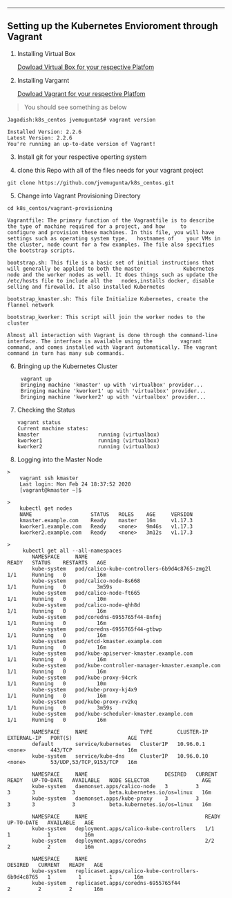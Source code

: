 ---

## Setting up the Kubernetes Envioroment through Vagrant

1. Installing Virtual Box

    [Dowload Virtual Box for your respective Platfom](https://www.virtualbox.org/)

2. Installing Vargarnt

    [Dowload Vagrant for your respective Platfom](https://www.vagrantup.com/downloads.html)

>  You should see something as below
    
    Jagadish:k8s_centos jvemugunta$# vagrant version
   
    Installed Version: 2.2.6
    Latest Version: 2.2.6
    You're running an up-to-date version of Vagrant!

  3. Install git for your respective operting system
  
  4. clone this Repo with all of the files needs for your vagrant project
  
    git clone https://github.com/jvemugunta/k8s_centos.git
    
  5. Change into Vagrant Provisioning Directory
  
    cd k8s_centos/vagrant-provisioning
    
> 

    Vagrantfile: The primary function of the Vagrantfile is to describe the type of machine required for a project, and how     to    configure and provision these machines. In this file, you will have settings such as operating system type,   hostnames of    your VMs in the cluster, node count for a few examples. The file also specifies the bootstrap scripts.

    bootstrap.sh: This file is a basic set of initial instructions that will generally be applied to both the master             Kubernetes node and the worker nodes as well. It does things such as update the /etc/hosts file to include all the   nodes,installs docker, disable selling and firewalld. It also installed Kubernetes 

    bootstrap_kmaster.sh: This file Initialize Kubernetes, create the flannel network

    bootstrap_kworker: This script will join the worker nodes to the cluster

    Almost all interaction with Vagrant is done through the command-line interface. The interface is available using the         vagrant command, and comes installed with Vagrant automatically. The vagrant command in turn has many sub commands.  
    
6. Bringing up the Kubernetes Cluster

    > 
        vagrant up
        Bringing machine 'kmaster' up with 'virtualbox' provider...
        Bringing machine 'kworker1' up with 'virtualbox' provider...
        Bringing machine 'kworker2' up with 'virtualbox' provider...
        
    
7.  Checking the Status

    >
        vagrant status
        Current machine states:
        kmaster                   running (virtualbox)
        kworker1                  running (virtualbox)
        kworker2                  running (virtualbox)
        
8.   Logging into the Master Node

    >
        vagrant ssh kmaster
        Last login: Mon Feb 24 18:37:52 2020
        [vagrant@kmaster ~]$ 
        
    >
        kubectl get nodes
        NAME                   STATUS   ROLES    AGE     VERSION
        kmaster.example.com    Ready    master   16m     v1.17.3
        kworker1.example.com   Ready    <none>   9m46s   v1.17.3
        kworker2.example.com   Ready    <none>   3m12s   v1.17.3
        
    > 
         kubectl get all --all-namespaces
            NAMESPACE     NAME                                              READY   STATUS    RESTARTS   AGE
            kube-system   pod/calico-kube-controllers-6b9d4c8765-zmg2l      1/1     Running   0          16m
            kube-system   pod/calico-node-8s668                             1/1     Running   0          3m59s
            kube-system   pod/calico-node-ft665                             1/1     Running   0          10m
            kube-system   pod/calico-node-qhh8d                             1/1     Running   0          16m
            kube-system   pod/coredns-6955765f44-8nfnj                      1/1     Running   0          16m
            kube-system   pod/coredns-6955765f44-gtbwp                      1/1     Running   0          16m
            kube-system   pod/etcd-kmaster.example.com                      1/1     Running   0          16m
            kube-system   pod/kube-apiserver-kmaster.example.com            1/1     Running   0          16m
            kube-system   pod/kube-controller-manager-kmaster.example.com   1/1     Running   0          16m
            kube-system   pod/kube-proxy-94crk                              1/1     Running   0          10m
            kube-system   pod/kube-proxy-kj4x9                              1/1     Running   0          16m
            kube-system   pod/kube-proxy-rv2kq                              1/1     Running   0          3m59s
            kube-system   pod/kube-scheduler-kmaster.example.com            1/1     Running   0          16m

            NAMESPACE     NAME                 TYPE        CLUSTER-IP   EXTERNAL-IP   PORT(S)                  AGE
            default       service/kubernetes   ClusterIP   10.96.0.1    <none>        443/TCP                  16m
            kube-system   service/kube-dns     ClusterIP   10.96.0.10   <none>        53/UDP,53/TCP,9153/TCP   16m

            NAMESPACE     NAME                         DESIRED   CURRENT   READY   UP-TO-DATE   AVAILABLE   NODE SELECTOR                 AGE
            kube-system   daemonset.apps/calico-node   3         3         3       3            3           beta.kubernetes.io/os=linux   16m
            kube-system   daemonset.apps/kube-proxy    3         3         3       3            3           beta.kubernetes.io/os=linux   16m

            NAMESPACE     NAME                                      READY   UP-TO-DATE   AVAILABLE   AGE
            kube-system   deployment.apps/calico-kube-controllers   1/1     1            1           16m
            kube-system   deployment.apps/coredns                   2/2     2            2           16m

            NAMESPACE     NAME                                                 DESIRED   CURRENT   READY   AGE
            kube-system   replicaset.apps/calico-kube-controllers-6b9d4c8765   1         1         1       16m
            kube-system   replicaset.apps/coredns-6955765f44                   2         2         2       16m

       

        
